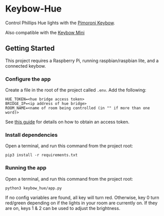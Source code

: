 # Keybow-Hue
Control Phillips Hue lights with the [Pimoroni Keybow](https://shop.pimoroni.com/products/keybow).

Also compatible with the [Keybow Mini](https://shop.pimoroni.com/products/keybow-mini-3-key-macro-pad-kit?variant=27890392039507)

## Getting Started

This project requires a Raspberry Pi, running raspbian/raspbian lite, and a connected keybow.

### Configure the app

Create a file in the root of the project called `.env`. Add the following:

```
HUE_TOKEN=<hue bridge access token>
BRIDGE_IP=<ip address of hue bridge>
ROOM_NAME=<name of room being controlled (in "" if more than one word)>
```

See [this guide](https://developers.meethue.com/develop/get-started-2/) for details on how to obtain an access token.

### Install dependencies

Open a terminal, and run this command from the project root:

```
pip3 install -r requirements.txt
```

### Running the app

Open a terminal, and run this command from the project root:

```
python3 keybow_hue/app.py 
```

If no config variables are found, all key will turn red. Otherwise, key 0 turn red/green depending on if the lights in your room are currently on. If they are on, keys 1 & 2 can be used to adjust the brightness.
